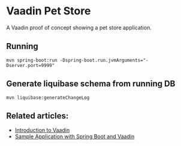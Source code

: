 # Vaadin Pet Store

A Vaadin proof of concept showing a pet store application.  

## Running
```
mvn spring-boot:run -Dspring-boot.run.jvmArguments="-Dserver.port=9999"
```

## Generate liquibase schema from running DB
```
mvn liquibase:generateChangeLog
```

## Related articles:

- [Introduction to Vaadin](https://www.baeldung.com/vaadin)
- [Sample Application with Spring Boot and Vaadin](https://www.baeldung.com/spring-boot-vaadin)
